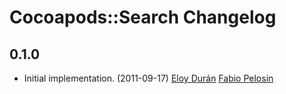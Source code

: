 # Cocoapods::Search Changelog

## 0.1.0 

* Initial implementation. (2011-09-17)
[Eloy Durán](eloy.de.enige@gmail.com)
[Fabio Pelosin](https://github.com/fabiopelosin)